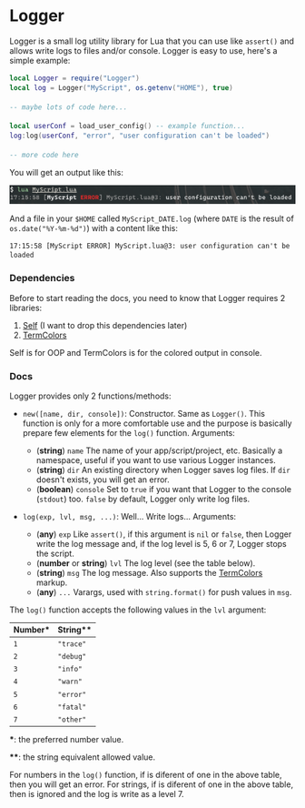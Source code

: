 # Logger

Logger is a small log utility library for Lua that you can use like `assert()` and allows write logs to files and/or console. Logger is easy to use, here's a simple example:

```lua
local Logger = require("Logger")
local log = Logger("MyScript", os.getenv("HOME"), true)

-- maybe lots of code here...

local userConf = load_user_config() -- example function...
log:log(userConf, "error", "user configuration can't be loaded")

-- more code here
```

You will get an output like this:

![Capture 1](cap1.png)

And a file in your `$HOME` called `MyScript_DATE.log` (where `DATE` is the result of `os.date("%Y-%m-%d")`) with a content like this:

```
17:15:58 [MyScript ERROR] MyScript.lua@3: user configuration can't be loaded
```

### Dependencies

Before to start reading the docs, you need to know that Logger requires 2 libraries:

  1. [Self][SelfRepo] (I want to drop this dependencies later)
  2. [TermColors][TCRepo]

Self is for OOP and TermColors is for the colored output in console.

### Docs

Logger provides only 2 functions/methods:

  * `new([name, dir, console])`: Constructor. Same as `Logger()`. This function is only for a more comfortable use and the purpose is basically prepare few elements for the `log()` function. Arguments:
    * (__string__) `name` The name of your app/script/project, etc. Basically a namespace, useful if you want to use various Logger instances.
    * (__string__) `dir` An existing directory when Logger saves log files. If `dir` doesn't exists, you will get an error.
    * (__boolean__) `console` Set to `true` if you want that Logger to the console (`stdout`) too. `false` by default, Logger only write log files.

  * `log(exp, lvl, msg, ...)`: Well... Write logs... Arguments:
    * (__any__) `exp` Like `assert()`, if this argument is `nil` or `false`, then Logger write the log message and, if the log level is 5, 6 or 7, Logger stops the script.
    * (__number__ or __string__) `lvl` The log level (see the table below).
    * (__string__) `msg` The log message. Also supports the [TermColors][TCRepo] markup.
    * (__any__) `...` Varargs, used with `string.format()` for push values in `msg`.

The `log()` function accepts the following values in the `lvl` argument:

| Number\* | String\*\* |
| :----- | :----- |
| `1` | `"trace"` |
| `2` | `"debug"` |
| `3` | `"info"`  |
| `4` | `"warn"`  |
| `5` | `"error"` |
| `6` | `"fatal"` |
| `7` | `"other"` |

__\*__: the preferred number value.

__\*\*__: the string equivalent allowed value.

For numbers in the `log()` function, if is diferent of one in the above table, then you will get an error. For strings, if is diferent of one in the above table, then is ignored and the log is write as a level 7.

[SelfRepo]: https://github.com/M1que4s/Self
[TCRepo]: https://github.com/M1que4s/TermColors